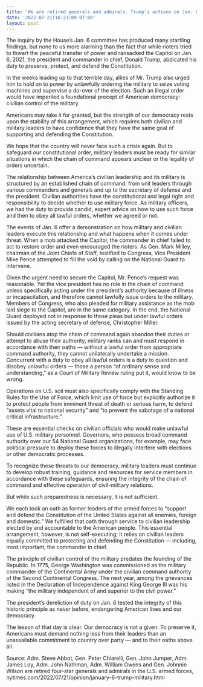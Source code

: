 ```yaml
---
title: 'We are retired generals and admirals. Trump’s actions on Jan. 6 were a dereliction of duty.'
date: '2022-07-21T16:23:09-07:00'
layout: post
---
```


The inquiry by the House’s Jan. 6 committee has produced many startling findings, but none to us more alarming than the fact that while rioters tried to thwart the peaceful transfer of power and ransacked the Capitol on Jan. 6, 2021, the president and commander in chief, Donald Trump, abdicated his duty to preserve, protect, and defend the Constitution.

In the weeks leading up to that terrible day, allies of Mr. Trump also urged him to hold on to power by unlawfully ordering the military to seize voting machines and supervise a do-over of the election. Such an illegal order would have imperiled a foundational precept of American democracy: civilian control of the military.

Americans may take it for granted, but the strength of our democracy rests upon the stability of this arrangement, which requires both civilian and military leaders to have confidence that they have the same goal of supporting and defending the Constitution.

We hope that the country will never face such a crisis again. But to safeguard our constitutional order, military leaders must be ready for similar situations in which the chain of command appears unclear or the legality of orders uncertain.

The relationship between America’s civilian leadership and its military is structured by an established chain of command: from unit leaders through various commanders and generals and up to the secretary of defense and the president. Civilian authorities have the constitutional and legal right and responsibility to decide whether to use military force. As military officers, we had the duty to provide candid, expert advice on how to use such force and then to obey all lawful orders, whether we agreed or not.

The events of Jan. 6 offer a demonstration on how military and civilian leaders execute this relationship and what happens when it comes under threat. When a mob attacked the Capitol, the commander in chief failed to act to restore order and even encouraged the rioters. As Gen. Mark Milley, chairman of the Joint Chiefs of Staff, testified to Congress, Vice President Mike Pence attempted to fill the void by calling on the National Guard to intervene.

Given the urgent need to secure the Capitol, Mr. Pence’s request was reasonable. Yet the vice president has no role in the chain of command unless specifically acting under the president’s authority because of illness or incapacitation, and therefore cannot lawfully issue orders to the military. Members of Congress, who also pleaded for military assistance as the mob laid siege to the Capitol, are in the same category. In the end, the National Guard deployed not in response to those pleas but under lawful orders issued by the acting secretary of defense, Christopher Miller.

Should civilians atop the chain of command again abandon their duties or attempt to abuse their authority, military ranks can and must respond in accordance with their oaths — without a lawful order from appropriate command authority, they cannot unilaterally undertake a mission. Concurrent with a duty to obey all lawful orders is a duty to question and disobey unlawful orders — those a person “of ordinary sense and understanding,” as a Court of Military Review ruling put it, would know to be wrong.

Operations on U.S. soil must also specifically comply with the Standing Rules for the Use of Force, which limit use of force but explicitly authorize it to protect people from imminent threat of death or serious harm, to defend “assets vital to national security” and “to prevent the sabotage of a national critical infrastructure.”

These are essential checks on civilian officials who would make unlawful use of U.S. military personnel. Governors, who possess broad command authority over our 54 National Guard organizations, for example, may face political pressure to deploy these forces to illegally interfere with elections or other democratic processes.

To recognize these threats to our democracy, military leaders must continue to develop robust training, guidance and resources for service members in accordance with these safeguards, ensuring the integrity of the chain of command and effective operation of civil-military relations.

But while such preparedness is necessary, it is not sufficient.

We each took an oath as former leaders of the armed forces to “support and defend the Constitution of the United States against all enemies, foreign and domestic.” We fulfilled that oath through service to civilian leadership elected by and accountable to the American people. This essential arrangement, however, is not self-executing; it relies on civilian leaders equally committed to protecting and defending the Constitution — including, most important, the commander in chief.

The principle of civilian control of the military predates the founding of the Republic. In 1775, George Washington was commissioned as the military commander of the Continental Army under the civilian command authority of the Second Continental Congress. The next year, among the grievances listed in the Declaration of Independence against King George III was his making “the military independent of and superior to the civil power.”

The president’s dereliction of duty on Jan. 6 tested the integrity of this historic principle as never before, endangering American lives and our democracy.

The lesson of that day is clear. Our democracy is not a given. To preserve it, Americans must demand nothing less from their leaders than an unassailable commitment to country over party — and to their oaths above all.

Source: Adm. Steve Abbot, Gen. Peter Chiarelli, Gen. John Jumper, Adm. James Loy, Adm. John Nathman, Adm. William Owens and Gen. Johnnie Wilson are retired four-star generals and admirals in the U.S. armed forces, nytimes.com/2022/07/21/opinion/january-6-trump-military.html